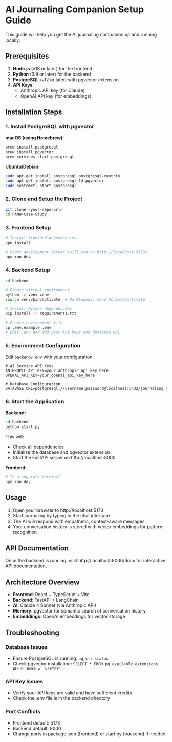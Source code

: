 # AI Journaling Companion Setup Guide

This guide will help you get the AI journaling companion up and running locally.

## Prerequisites

1. **Node.js** (v18 or later) for the frontend
2. **Python** (3.9 or later) for the backend
3. **PostgreSQL** (v12 or later) with pgvector extension
4. **API Keys**:
   - Anthropic API key (for Claude)
   - OpenAI API key (for embeddings)

## Installation Steps

### 1. Install PostgreSQL with pgvector

**macOS (using Homebrew):**
```bash
brew install postgresql
brew install pgvector
brew services start postgresql
```

**Ubuntu/Debian:**
```bash
sudo apt-get install postgresql postgresql-contrib
sudo apt-get install postgresql-14-pgvector
sudo systemctl start postgresql
```

### 2. Clone and Setup the Project

```bash
git clone <your-repo-url>
cd PANW-Case-Study
```

### 3. Frontend Setup

```bash
# Install frontend dependencies
npm install

# Start development server (will run on http://localhost:5173)
npm run dev
```

### 4. Backend Setup

```bash
cd backend

# Create virtual environment
python -m venv venv
source venv/bin/activate  # On Windows: venv\Scripts\activate

# Install Python dependencies
pip install -r requirements.txt

# Create environment file
cp .env.example .env
# Edit .env and add your API keys and database URL
```

### 5. Environment Configuration

Edit `backend/.env` with your configuration:

```env
# AI Service API Keys
ANTHROPIC_API_KEY=your_anthropic_api_key_here
OPENAI_API_KEY=your_openai_api_key_here

# Database Configuration  
DATABASE_URL=postgresql://username:password@localhost:5432/journaling_app
```

### 6. Start the Application

**Backend:**
```bash
cd backend
python start.py
```
This will:
- Check all dependencies
- Initialize the database and pgvector extension
- Start the FastAPI server on http://localhost:8000

**Frontend:**
```bash
# In a separate terminal
npm run dev
```

## Usage

1. Open your browser to http://localhost:5173
2. Start journaling by typing in the chat interface
3. The AI will respond with empathetic, context-aware messages
4. Your conversation history is stored with vector embeddings for pattern recognition

## API Documentation

Once the backend is running, visit http://localhost:8000/docs for interactive API documentation.

## Architecture Overview

- **Frontend**: React + TypeScript + Vite
- **Backend**: FastAPI + LangChain
- **AI**: Claude 4 Sonnet (via Anthropic API)  
- **Memory**: pgvector for semantic search of conversation history
- **Embeddings**: OpenAI embeddings for vector storage

## Troubleshooting

### Database Issues
- Ensure PostgreSQL is running: `pg_ctl status`
- Check pgvector installation: `SELECT * FROM pg_available_extensions WHERE name = 'vector';`

### API Key Issues
- Verify your API keys are valid and have sufficient credits
- Check the .env file is in the backend directory

### Port Conflicts
- Frontend default: 5173
- Backend default: 8000
- Change ports in package.json (frontend) or start.py (backend) if needed